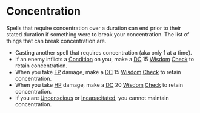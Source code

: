 # Concentration

Spells that require concentration over a duration can end prior to their stated duration if something were to break your concentration. The list of things that can break concentration are.

- Casting another spell that requires concentration (aka only 1 at a time).
- If an enemy inflicts a [Condition](../Conditions/!Conditions.md) on you, make a [DC](../Game%20Procedures/DC.md) 15 [Wisdom](../Player%20Characters/Chosen%20Statistics/Wisdom.md) [Check](../Game%20Procedures/Check.md) to retain concentration.
- When you take [FP](../Player%20Characters/Derived%20Statistics/Fatigue%20Points.md) damage, make a [DC](../Game%20Procedures/DC.md) 15 [Wisdom](../Player%20Characters/Chosen%20Statistics/Wisdom.md) [Check](../Game%20Procedures/Check.md) to retain concentration.
- When you take [HP](../Player%20Characters/Derived%20Statistics/Health%20Points.md) damage, make a [DC](../Game%20Procedures/DC.md) 20 [Wisdom](../Player%20Characters/Chosen%20Statistics/Wisdom.md) [Check](../Game%20Procedures/Check.md) to retain concentration.
- If you are [Unconscious](../Conditions/Unconscious.md) or [Incapacitated](../Conditions/Incapacitated.md), you cannot maintain concentration.